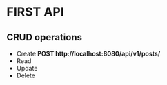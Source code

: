 # FIRST API
## CRUD operations
- Create 
        **POST http://localhost:8080/api/v1/posts/**
- Read
- Update
- Delete
